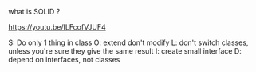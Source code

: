 what is SOLID ?

https://youtu.be/ILFcofVJUF4

S: Do only 1 thing in class
O: extend don't modify
L: don't switch classes, unless you're sure they give the same result
I: create small interface
D: depend on interfaces, not classes



